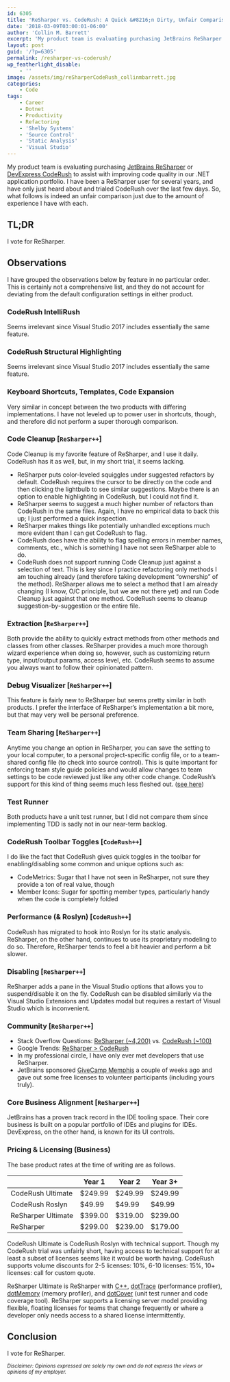 ```yaml
---
id: 6305
title: 'ReSharper vs. CodeRush: A Quick &#8216;n Dirty, Unfair Comparison'
date: '2018-03-09T03:00:01-06:00'
author: 'Collin M. Barrett'
excerpt: 'My product team is evaluating purchasing JetBrains ReSharper or DevExpress CodeRush to assist with improving code quality in our .NET application portfolio. I jotted down some unfair observations of the two products after using ReSharper for a couple of years and CodeRush for a couple of days.'
layout: post
guid: '/?p=6305'
permalink: /resharper-vs-coderush/
wp_featherlight_disable:
    - ''
image: /assets/img/reSharperCodeRush_collinmbarrett.jpg
categories:
    - Code
tags:
    - Career
    - Dotnet
    - Productivity
    - Refactoring
    - 'Shelby Systems'
    - 'Source Control'
    - 'Static Analysis'
    - 'Visual Studio'
---
```


My product team is evaluating purchasing [JetBrains ReSharper](https://www.jetbrains.com/resharper/) or [DevExpress CodeRush](https://www.devexpress.com/products/coderush/) to assist with improving code quality in our .NET application portfolio. I have been a ReSharper user for several years, and have only just heard about and trialed CodeRush over the last few days. So, what follows is indeed an unfair comparison just due to the amount of experience I have with each.

## TL;DR

I vote for ReSharper.

## Observations

I have grouped the observations below by feature in no particular order. This is certainly not a comprehensive list, and they do not account for deviating from the default configuration settings in either product.

### CodeRush IntelliRush

Seems irrelevant since Visual Studio 2017 includes essentially the same feature.

### CodeRush Structural Highlighting

Seems irrelevant since Visual Studio 2017 includes essentially the same feature.

### Keyboard Shortcuts, Templates, Code Expansion

Very similar in concept between the two products with differing implementations. I have not leveled up to power user in shortcuts, though, and therefore did not perform a super thorough comparison.

### Code Cleanup \[`ReSharper++`\]

Code Cleanup is my favorite feature of ReSharper, and I use it daily. CodeRush has it as well, but, in my short trial, it seems lacking.

- ReSharper puts color-leveled squiggles under suggested refactors by default. CodeRush requires the cursor to be directly on the code and then clicking the lightbulb to see similar suggestions. Maybe there is an option to enable highlighting in CodeRush, but I could not find it.
- ReSharper seems to suggest a much higher number of refactors than CodeRush in the same files. Again, I have no empirical data to back this up; I just performed a quick inspection.
- ReSharper makes things like potentially unhandled exceptions much more evident than I can get CodeRush to flag.
- CodeRush does have the ability to flag spelling errors in member names, comments, etc., which is something I have not seen ReSharper able to do.
- CodeRush does not support running Code Cleanup just against a selection of text. This is key since I practice refactoring only methods I am touching already (and therefore taking development “ownership” of the method). ReSharper allows me to select a method that I am already changing (I know, O/C principle, but we are not there yet) and run Code Cleanup just against that one method. CodeRush seems to cleanup suggestion-by-suggestion or the entire file.

### Extraction \[`ReSharper++`\]

Both provide the ability to quickly extract methods from other methods and classes from other classes. ReSharper provides a much more thorough wizard experience when doing so, however, such as customizing return type, input/output params, access level, etc. CodeRush seems to assume you always want to follow their opinionated pattern.

### Debug Visualizer \[`ReSharper++`\]

This feature is fairly new to ReSharper but seems pretty similar in both products. I prefer the interface of ReSharper’s implementation a bit more, but that may very well be personal preference.

### Team Sharing \[`ReSharper++`\]

Anytime you change an option in ReSharper, you can save the setting to your local computer, to a personal project-specific config file, or to a team-shared config file (to check into source control). This is quite important for enforcing team style guide policies and would allow changes to team settings to be code reviewed just like any other code change. CodeRush’s support for this kind of thing seems much less fleshed out. ([see here](https://supportcenter.devexpress.com/Ticket/Details/T368775/coderush-enforcing-same-code-analysis-rule-set-across-team-and-integrating-with-tfs-ci))

### Test Runner

Both products have a unit test runner, but I did not compare them since implementing TDD is sadly not in our near-term backlog.

### CodeRush Toolbar Toggles \[`CodeRush++`\]

I do like the fact that CodeRush gives quick toggles in the toolbar for enabling/disabling some common and unique options such as:

- CodeMetrics: Sugar that I have not seen in ReSharper, not sure they provide a ton of real value, though
- Member Icons: Sugar for spotting member types, particularly handy when the code is completely folded

### Performance (&amp; Roslyn) \[`CodeRush++`\]

CodeRush has migrated to hook into Roslyn for its static analysis. ReSharper, on the other hand, continues to use its proprietary modeling to do so. Therefore, ReSharper tends to feel a bit heavier and perform a bit slower.

### Disabling \[`ReSharper++`\]

ReSharper adds a pane in the Visual Studio options that allows you to suspend/disable it on the fly. CodeRush can be disabled similarly via the Visual Studio Extensions and Updates modal but requires a restart of Visual Studio which is inconvenient.

### Community \[`ReSharper++`\]

- Stack Overflow Questions: [ReSharper (~4,200)](https://stackoverflow.com/tags/resharper/info) vs. [CodeRush (~100)](https://stackoverflow.com/tags/coderush/info)
- Google Trends: [ReSharper &gt; CodeRush](https://trends.google.com/trends/explore?date=all&q=ReSharper,CodeRush)
- In my professional circle, I have only ever met developers that use ReSharper.
- JetBrains sponsored [GiveCamp Memphis](https://www.givecampmemphis.org/) a couple of weeks ago and gave out some free licenses to volunteer participants (including yours truly).

### Core Business Alignment \[`ReSharper++`\]

JetBrains has a proven track record in the IDE tooling space. Their core business is built on a popular portfolio of IDEs and plugins for IDEs. DevExpress, on the other hand, is known for its UI controls.

### Pricing &amp; Licensing (Business)

The base product rates at the time of writing are as follows.

|  | Year 1 | Year 2 | Year 3+ |
|---|---|---|---|
| CodeRush Ultimate | $249.99 | $249.99 | $249.99 |
| CodeRush Roslyn | $49.99 | $49.99 | $49.99 |
| ReSharper Ultimate | $399.00 | $319.00 | $239.00 |
| ReSharper | $299.00 | $239.00 | $179.00 |

CodeRush Ultimate is CodeRush Roslyn with technical support. Though my CodeRush trial was unfairly short, having access to technical support for at least a subset of licenses seems like it would be worth having. CodeRush supports volume discounts for 2-5 licenses: 10%, 6-10 licenses: 15%, 10+ licenses: call for custom quote.

ReSharper Ultimate is ReSharper with [C++](https://www.jetbrains.com/resharper-cpp/), [dotTrace](https://www.jetbrains.com/profiler/) (performance profiler), [dotMemory](https://www.jetbrains.com/dotmemory/) (memory profiler), and [dotCover](https://www.jetbrains.com/dotcover/) (unit test runner and code coverage tool). ReSharper supports a licensing server model providing flexible, floating licenses for teams that change frequently or where a developer only needs access to a shared license intermittently.

## Conclusion

I vote for ReSharper.

*<small>Disclaimer: Opinions expressed are solely my own and do not express the views or opinions of my employer.</small>*